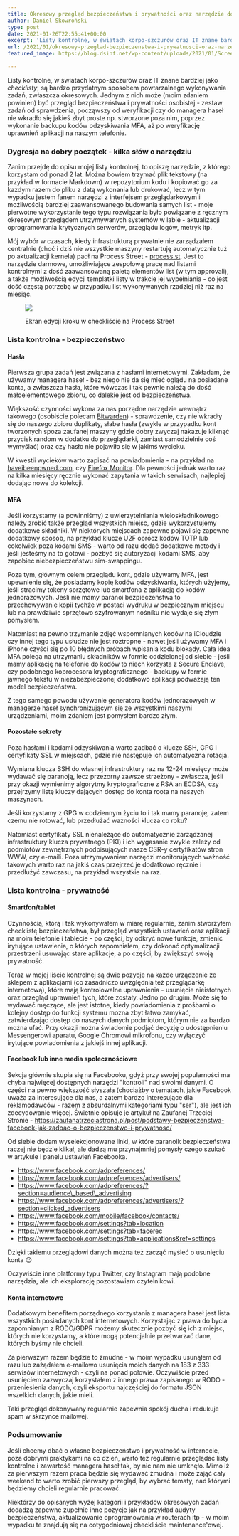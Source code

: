 ```yaml
---
title: Okresowy przegląd bezpieczeństwa i prywatności oraz narzędzie do list kontrolnych – Process Street
author: Daniel Skowroński
type: post
date: 2021-01-26T22:55:41+00:00
excerpt: 'Listy kontrolne, w światach korpo-szczurów oraz IT znane bardziej jako checklisty, są bardzo przydatnym sposobem powtarzalnego wykonywania zadań, zwłaszcza okresowych. Jednym z nich może (moim zdaniem powinien) być przegląd bezpieczeństwa i prywatności osobistej - zestaw zadań od sprawdzenia, począwszy od weryfikacji czy do managera haseł nie wkradło się jakieś zbyt proste np. stworzone poza nim, poprzez wykonanie backupu kodów odzyskiwania MFA, aż po weryfikację uprawnień aplikacji na naszym telefonie.'
url: /2021/01/okresowy-przeglad-bezpieczenstwa-i-prywatnosci-oraz-narzedzie-do-list-kontrolnych-process-street/
featured_image: https://blog.dsinf.net/wp-content/uploads/2021/01/Screenshot-2021-01-26-at-23.43.50.png

---
```

Listy kontrolne, w światach korpo-szczurów oraz IT znane bardziej jako _checklisty_, są bardzo przydatnym sposobem powtarzalnego wykonywania zadań, zwłaszcza okresowych. Jednym z nich może (moim zdaniem powinien) być przegląd bezpieczeństwa i prywatności osobistej - zestaw zadań od sprawdzenia, począwszy od weryfikacji czy do managera haseł nie wkradło się jakieś zbyt proste np. stworzone poza nim, poprzez wykonanie backupu kodów odzyskiwania MFA, aż po weryfikację uprawnień aplikacji na naszym telefonie.

### Dygresja na dobry początek - kilka słów o narzędziu

Zanim przejdę do opisu mojej listy kontrolnej, to opiszę narzędzie, z którego korzystam od ponad 2 lat. Można bowiem trzymać plik tekstowy (na przykład w formacie Markdown) w repozytorium kodu i kopiować go za każdym razem do pliku z datą wykonania lub drukować, lecz w tym wypadku jestem fanem narzędzi z interfejsem przeglądarkowym i możliwością bardziej zaawansowanego budowania samych list - moje pierwotne wykorzystanie tego typu rozwiązania było powiązane z ręcznym okresowym przeglądem utrzymywanych systemów w labie - aktualizacji oprogramowania krytycznych serwerów, przeglądu logów, metryk itp. 

Mój wybór w czasach, kiedy infrastrukturą prywatnie nie zarządzałem centralnie (choć i dziś nie wszystkie maszyny restartuję automatycznie tuż po aktualizacji kernela) padł na Process Street - [process.st][1]. Jest to narzędzie darmowe, umożliwiające zespołową pracę nad listami kontrolnymi z dość zaawansowaną paletą elementów list (w tym approvali), a także możliwością edycji templatki listy w trakcie jej wypełniania - co jest dość częstą potrzebą w przypadku list wykonywanych rzadziej niż raz na miesiąc.<figure class="wp-block-image size-large">

![](https://blog.dsinf.net/wp-content/uploads/2021/01/Screenshot-2021-01-26-at-23.40.40-300x179.png)<figcaption>Ekran edycji kroku w checkliście na Process Street</figcaption></figure> 

### Lista kontrolna - bezpieczeństwo

#### Hasła

Pierwsza grupa zadań jest związana z hasłami internetowymi. Zakładam, że używamy managera haseł - bez niego nie da się mieć oglądu na posiadane konta, a zwłaszcza hasła, które wówczas i tak pewnie należą do dość małoelementowego zbioru, co dalekie jest od bezpieczeństwa. 

Większość czynności wykona za nas porządne narzędzie wewnątrz takowego (osobiście polecam [Bitwarden][3]) - sprawdzenie, czy nie wkradły się do naszego zbioru duplikaty, słabe hasła (zwykle w przypadku kont tworzonych spoza zaufanej maszyny gdzie dobry zwyczaj nakazuje kliknąć przycisk random w dodatku do przeglądarki, zamiast samodzielnie coś wymyślać) oraz czy hasło nie pojawiło się w jakimś wycieku. 

W kwestii wycieków warto zapisać na powiadomienia - na przykład na [haveibeenpwned.com][4], czy [Firefox Monitor][5]. Dla pewności jednak warto raz na kilka miesięcy ręcznie wykonać zapytania w takich serwisach, najlepiej dodając nowe do kolekcji.

#### MFA

Jeśli korzystamy (a powinniśmy) z uwierzytelniania wieloskładnikowego należy zrobić także przegląd wszystkich miejsc, gdzie wykorzystujemy dodatkowe składniki. W niektórych miejscach zapewne pojawi się zapewne dodatkowy sposób, na przykład klucze U2F oprócz kodów TOTP lub cokolwiek poza kodami SMS - warto od razu dodać dodatkowe metody i jeśli jesteśmy na to gotowi - pozbyć się autoryzacji kodami SMS, aby zapobiec niebezpieczeństwu sim-swappingu. 

Poza tym, głównym celem przeglądu kont, gdzie używamy MFA, jest upewnienie się, że posiadamy kopię kodów odzyskiwania, których użyjemy, jeśli stracimy tokeny sprzętowe lub smartfona z aplikacją do kodów jednorazowych. Jeśli nie mamy paranoi bezpieczeństwa to przechowywanie kopii tychże w postaci wydruku w bezpiecznym miejscu lub na prawdziwie sprzętowo szyfrowanym nośniku nie wydaje się złym pomysłem. 

Natomiast na pewno trzymanie zdjęć wspomnianych kodów na iCloudzie czy innej tego typu usłudze nie jest roztropne - nawet jeśli używamy MFA i iPhone czyści się po 10 błędnych próbach wpisania kodu blokady. Cała idea MFA polega na utrzymaniu składników w formie oddzielonej od siebie - jeśli mamy aplikację na telefonie do kodów to niech korzysta z Secure Enclave, czy podobnego koprocesora kryptograficznego - backupy w formie jawnego tekstu w niezabezpieczonej dodatkowo aplikacji podważają ten model bezpieczeństwa.

Z tego samego powodu używanie generatora kodów jednorazowych w managerze haseł synchronizującym się ze wszystkimi naszymi urządzeniami, moim zdaniem jest pomysłem bardzo złym. 

#### Pozostałe sekrety

Poza hasłami i kodami odzyskiwania warto zadbać o klucze SSH, GPG i certyfikaty SSL w miejscach, gdzie nie następuje ich automatyczna rotacja. 

Wymiana klucza SSH do własnej infrastruktury raz na 12-24 miesięcy może wydawać się paranoją, lecz przezorny zawsze strzeżony - zwłascza, jeśli przy okazji wymienimy algorytmy kryptograficzne z RSA an ECDSA, czy przejrzymy listę kluczy dających dostęp do konta roota na naszych maszynach. 

Jeśli korzystamy z GPG w codziennym życiu to i tak mamy paranoję, zatem czemu nie rotować, lub przedłużać ważności klucza co roku?

Natomiast certyfikaty SSL nienależące do automatycznie zarządzanej infrastruktury klucza prywatnego (PKI) i ich wygasanie zwykle zależy od podmiotów zewnętrznych podpisujących nasze CSR-y certyfikatów stron WWW, czy e-maili. Poza utrzymywaniem narzędzi monitorujących ważność takowych warto raz na jakiś czas przejrzeć je dodatkowo ręcznie i przedłużyć zawczasu, na przykład wszystkie na raz.

### Lista kontrolna - prywatność

#### Smartfon/tablet

Czynnością, którą i tak wykonywałem w miarę regularnie, zanim stworzyłem checklistę bezpieczeństwa, był przegląd wszystkich ustawień oraz aplikacji na moim telefonie i tablecie - po części, by odkryć nowe funkcje, zmienić irytujące ustawienia, o których zapomniałem, czy dokonać optymalizacji przestrzeni usuwając stare aplikacje, a po części, by zwiększyć swoją prywatność.

Teraz w mojej liście kontrolnej są dwie pozycje na każde urządzenie ze sklepem z aplikacjami (co zasadniczo uwzględnia też przeglądarkę internetową), które mają kontrolowalne uprawnienia - usunięcie nieistotnych oraz przegląd uprawnień tych, które zostały. Jedno po drugim. Może się to wydawać męczące, ale jest istotne, kiedy powiadomienia z prośbami o kolejny dostęp do funkcji systemu można zbyt łatwo zamykać, zatwierdzając dostęp do naszych danych podmiotom, którym nie za bardzo można ufać. Przy okazji można świadomie podjąć decyzję o udostępnieniu Messengerowi aparatu, Google Chromowi mikrofonu, czy wyłączyć irytujące powiadomienia z jakiejś innej aplikacji.

#### Facebook lub inne media społecznościowe

Sekcja głównie skupia się na Facebooku, gdyż przy swojej popularności ma chyba najwięcej dostępnych narzędzi "kontroli" nad swoimi danymi. O części na pewno większość słyszała (chociażby o tematach, jakie Facebook uważa za interesujące dla nas, a zatem bardzo interesujące dla reklamodawców - razem z absurdalnymi kategoriami typu "ser"), ale jest ich zdecydowanie więcej. Świetnie opisuje je artykuł na Zaufanej Trzeciej Stronie - <https://zaufanatrzeciastrona.pl/post/podstawy-bezpieczenstwa-facebook-jak-zadbac-o-bezpieczenstwo-i-prywatnosc/>

Od siebie dodam wyselekcjonowane linki, w które paranoik bezpieczeństwa raczej nie będzie klikał, ale dadzą mu przynajmniej pomysły czego szukać w artykule i panelu ustawień Facebooka.

  * https://www.facebook.com/adpreferences/ 
  * https://www.facebook.com/adpreferences/advertisers/
  * https://www.facebook.com/adpreferences/?section=audience\_based\_advertising
  * https://www.facebook.com/adpreferences/advertisers/?section=clicked_advertisers
  * https://www.facebook.com/mobile/facebook/contacts/
  * https://www.facebook.com/settings?tab=location
  * https://www.facebook.com/settings?tab=facerec
  * https://www.facebook.com/settings?tab=applications&ref=settings

Dzięki takiemu przeglądowi danych można też zacząć myśleć o usunięciu konta 😉 

Oczywiście inne platformy typu Twitter, czy Instagram mają podobne narzędzia, ale ich eksplorację pozostawiam czytelnikowi.

#### Konta internetowe

Dodatkowym benefitem porządnego korzystania z managera haseł jest lista wszystkich posiadanych kont internetowych. Korzystając z prawa do bycia zapomnianym z RODO/GDPR możemy skutecznie pozbyć się ich z miejsc, których nie korzystamy, a które mogą potencjalnie przetwarzać dane, których byśmy nie chcieli. 

Za pierwszym razem będzie to żmudne - w moim wypadku usunąłem od razu lub zażądałem e-mailowo usunięcia moich danych na 183 z 333 serwisów internetowych - czyli na ponad połowie. Oczywiście przed usunięciem zazwyczaj korzystałem z innego prawa zapisanego w RODO - przeniesienia danych, czyli eksportu najczęściej do formatu JSON wszelkich danych, jakie mieli. 

Taki przegląd dokonywany regularnie zapewnia spokój ducha i redukuje spam w skrzynce mailowej.

### Podsumowanie

Jeśli chcemy dbać o własne bezpieczeństwo i prywatność w internecie, poza dobrymi praktykami na co dzień, warto też regularnie przeglądać listy kontrolne i zawartość managera haseł tak, by nic nam nie umknęło. Mimo iż za pierwszym razem praca będzie się wydawać żmudna i może zająć cały weekend to warto zrobić pierwszy przegląd, by wybrać tematy, nad którymi będziemy chcieli regularnie pracować.

Niektórzy do opisanych wyżej kategorii i przykładów okresowych zadań dodadzą zapewne zupełnie inne pozycje jak na przykład audyty bezpieczeństwa, aktualizowanie oprogramowania w routerach itp - w moim wypadku te znajdują się na cotygodniowej checkliście maintenance'owej.

 [1]: https://process.st
 [2]: https://blog.dsinf.net/wp-content/uploads/2021/01/Screenshot-2021-01-26-at-23.40.40.png
 [3]: http://bitwarden.com/
 [4]: https://haveibeenpwned.com/
 [5]: https://monitor.firefox.com/